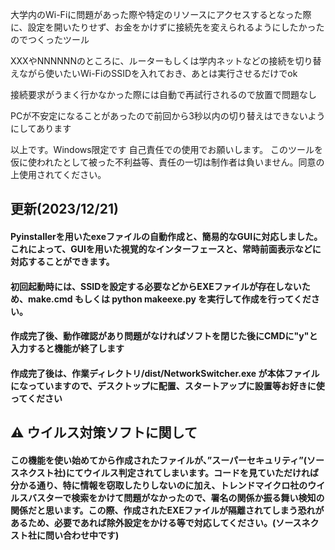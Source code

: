 大学内のWi-Fiに問題があった際や特定のリソースにアクセスするとなった際に、設定を開いたりせず、お金をかけずに接続先を変えられるようにしたかったのでつくったツール

XXXやNNNNNNのところに、ルーターもしくは学内ネットなどの接続を切り替えながら使いたいWi-FiのSSIDを入れておき、あとは実行させるだけでok

接続要求がうまく行かなかった際には自動で再試行されるので放置で問題なし

PCが不安定になることがあったので前回から3秒以内の切り替えはできないようにしてあります

以上です。Windows限定です
自己責任での使用でお願いします。
このツールを仮に使われたとして被った不利益等、責任の一切は制作者は負いません。同意の上使用されてください。


## 更新(2023/12/21)

#### Pyinstallerを用いたexeファイルの自動作成と、簡易的なGUIに対応しました。これによって、GUIを用いた視覚的なインターフェースと、常時前面表示などに対応することができます。

#### 初回起動時には、SSIDを設定する必要などからEXEファイルが存在しないため、make.cmd もしくは python makeexe.py を実行して作成を行ってください。

#### 作成完了後、動作確認があり問題がなければソフトを閉じた後にCMDに"y"と入力すると機能が終了します

#### 作成完了後は、作業ディレクトリ/dist/NetworkSwitcher.exe が本体ファイルになっていますので、デスクトップに配置、スタートアップに設置等お好きに使ってください

## ⚠ ウイルス対策ソフトに関して
#### この機能を使い始めてから作成されたファイルが、”スーパーセキュリティ”(ソースネクスト社)にてウイルス判定されてしまいます。コードを見ていただければ分かる通り、特に情報を窃取したりしないのに加え、トレンドマイクロ社のウイルスバスターで検索をかけて問題がなかったので、署名の関係か振る舞い検知の関係だと思います。この際、作成されたEXEファイルが隔離されてしまう恐れがあるため、必要であれば除外設定をかける等で対応してください。(ソースネクスト社に問い合わせ中です)
